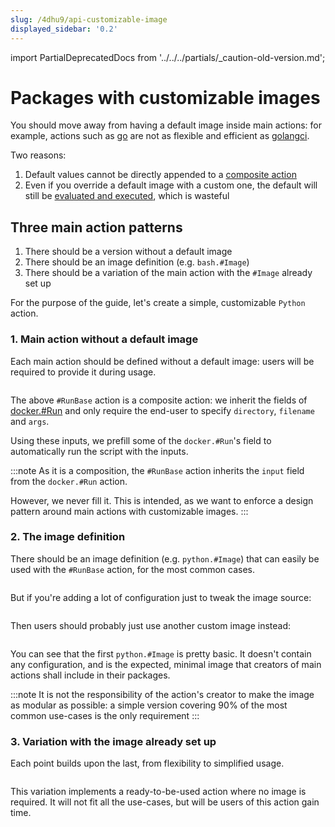 ```yaml
---
slug: /4dhu9/api-customizable-image
displayed_sidebar: '0.2'
---
```

import PartialDeprecatedDocs from '../../../partials/_caution-old-version.md';

# Packages with customizable images

<PartialDeprecatedDocs />

You should move away from having a default image inside main actions: for example, actions such as [go](https://github.com/dagger/dagger/blob/d45b946f024c63bcb89d22bd843a011f18d64b69/pkg/universe.dagger.io/go/build.cue#L9-L83) are not as flexible and efficient as [golangci](https://github.com/dagger/dagger/blob/d45b946f024c63bcb89d22bd843a011f18d64b69/pkg/universe.dagger.io/alpha/go/golangci/lint.cue#L17-L48).

Two reasons:

1. Default values cannot be directly appended to a [composite action](/1221/action/#composite-actions)
2. Even if you override a default image with a custom one, the default will still be [evaluated and executed](https://github.com/dagger/dagger/blob/d45b946f024c63bcb89d22bd843a011f18d64b69/pkg/universe.dagger.io/go/build.cue#L34), which is wasteful

## Three main action patterns

1. There should be a version without a default image
2. There should be an image definition (e.g. `bash.#Image`)
3. There should be a variation of the main action with the `#Image` already set up

For the purpose of the guide, let's create a simple, customizable `Python` action.

### 1. Main action without a default image

Each main action should be defined without a default image: users will be required to provide it during usage.

```cue file=../../tests/guides/customizable-image/run_base.cue

```

The above `#RunBase` action is a composite action: we inherit the fields of [docker.#Run](https://github.com/dagger/dagger/blob/main/pkg/universe.dagger.io/docker/run.cue#L11-L70) and only require the end-user to specify `directory`, `filename` and `args`.

Using these inputs, we prefill some of the `docker.#Run`'s field to automatically run the script with the inputs.

:::note
As it is a composition, the `#RunBase` action inherits the `input` field from the `docker.#Run` action.

However, we never fill it. This is intended, as we want to enforce a design pattern around main actions with customizable images.
:::

### 2. The image definition

There should be an image definition (e.g. `python.#Image`) that can easily be used with the `#RunBase` action, for the most common cases.

```cue file=../../tests/guides/customizable-image/image_simple.cue

```

But if you're adding a lot of configuration just to tweak the image source:

```cue file=../../tests/guides/customizable-image/image_configurable.cue

```

Then users should probably just use another custom image instead:

```cue file=../../tests/guides/customizable-image/image_pip.cue

```

You can see that the first `python.#Image` is pretty basic. It doesn't contain any configuration, and is the expected, minimal image that creators of main actions shall include in their packages.

:::note
It is not the responsibility of the action's creator to make the image as modular as possible: a simple version covering 90% of the most common use-cases is the only requirement
:::

### 3. Variation with the image already set up

Each point builds upon the last, from flexibility to simplified usage.

```cue file=../../tests/guides/customizable-image/run.cue

```

This variation implements a ready-to-be-used action where no image is required.
It will not fit all the use-cases, but will be users of this action gain time.
